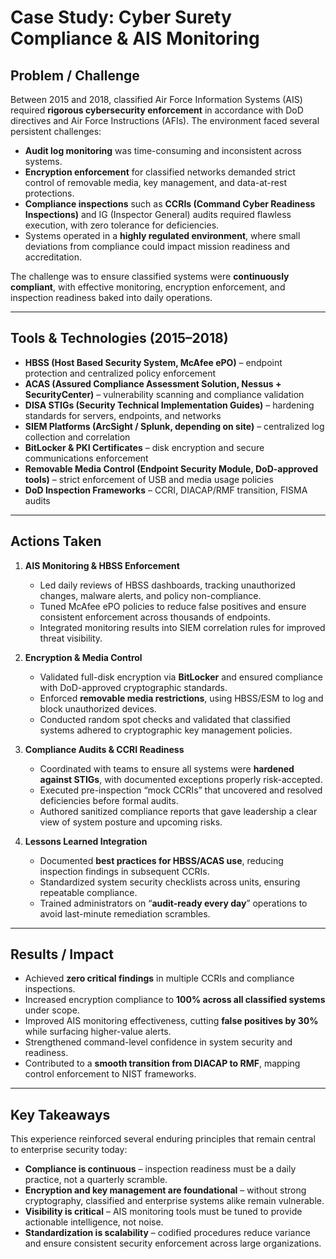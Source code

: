 # Case Study: Cyber Surety Compliance & AIS Monitoring

## Problem / Challenge

Between 2015 and 2018, classified Air Force Information Systems (AIS) required **rigorous cybersecurity enforcement** in accordance with DoD directives and Air Force Instructions (AFIs). The environment faced several persistent challenges:

* **Audit log monitoring** was time-consuming and inconsistent across systems.
* **Encryption enforcement** for classified networks demanded strict control of removable media, key management, and data-at-rest protections.
* **Compliance inspections** such as **CCRIs (Command Cyber Readiness Inspections)** and IG (Inspector General) audits required flawless execution, with zero tolerance for deficiencies.
* Systems operated in a **highly regulated environment**, where small deviations from compliance could impact mission readiness and accreditation.

The challenge was to ensure classified systems were **continuously compliant**, with effective monitoring, encryption enforcement, and inspection readiness baked into daily operations.

---

## Tools & Technologies (2015–2018)

* **HBSS (Host Based Security System, McAfee ePO)** – endpoint protection and centralized policy enforcement
* **ACAS (Assured Compliance Assessment Solution, Nessus + SecurityCenter)** – vulnerability scanning and compliance validation
* **DISA STIGs (Security Technical Implementation Guides)** – hardening standards for servers, endpoints, and networks
* **SIEM Platforms (ArcSight / Splunk, depending on site)** – centralized log collection and correlation
* **BitLocker & PKI Certificates** – disk encryption and secure communications enforcement
* **Removable Media Control (Endpoint Security Module, DoD-approved tools)** – strict enforcement of USB and media usage policies
* **DoD Inspection Frameworks** – CCRI, DIACAP/RMF transition, FISMA audits

---

## Actions Taken

1. **AIS Monitoring & HBSS Enforcement**

   * Led daily reviews of HBSS dashboards, tracking unauthorized changes, malware alerts, and policy non-compliance.
   * Tuned McAfee ePO policies to reduce false positives and ensure consistent enforcement across thousands of endpoints.
   * Integrated monitoring results into SIEM correlation rules for improved threat visibility.

2. **Encryption & Media Control**

   * Validated full-disk encryption via **BitLocker** and ensured compliance with DoD-approved cryptographic standards.
   * Enforced **removable media restrictions**, using HBSS/ESM to log and block unauthorized devices.
   * Conducted random spot checks and validated that classified systems adhered to cryptographic key management policies.

3. **Compliance Audits & CCRI Readiness**

   * Coordinated with teams to ensure all systems were **hardened against STIGs**, with documented exceptions properly risk-accepted.
   * Executed pre-inspection “mock CCRIs” that uncovered and resolved deficiencies before formal audits.
   * Authored sanitized compliance reports that gave leadership a clear view of system posture and upcoming risks.

4. **Lessons Learned Integration**

   * Documented **best practices for HBSS/ACAS use**, reducing inspection findings in subsequent CCRIs.
   * Standardized system security checklists across units, ensuring repeatable compliance.
   * Trained administrators on “**audit-ready every day**” operations to avoid last-minute remediation scrambles.

---

## Results / Impact

* Achieved **zero critical findings** in multiple CCRIs and compliance inspections.
* Increased encryption compliance to **100% across all classified systems** under scope.
* Improved AIS monitoring effectiveness, cutting **false positives by 30%** while surfacing higher-value alerts.
* Strengthened command-level confidence in system security and readiness.
* Contributed to a **smooth transition from DIACAP to RMF**, mapping control enforcement to NIST frameworks.

---

## Key Takeaways

This experience reinforced several enduring principles that remain central to enterprise security today:

* **Compliance is continuous** – inspection readiness must be a daily practice, not a quarterly scramble.
* **Encryption and key management are foundational** – without strong cryptography, classified and enterprise systems alike remain vulnerable.
* **Visibility is critical** – AIS monitoring tools must be tuned to provide actionable intelligence, not noise.
* **Standardization is scalability** – codified procedures reduce variance and ensure consistent security enforcement across large organizations.
